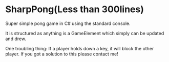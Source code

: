 SharpPong(Less than 300lines)
=========

Super simple pong game in C# using the standard console.

It is structured as anything is a GameElement which simply can be updated and drew.

One troubling thing: If a player holds down a key, it will block the other player. If you got a solution to this please contact me!

